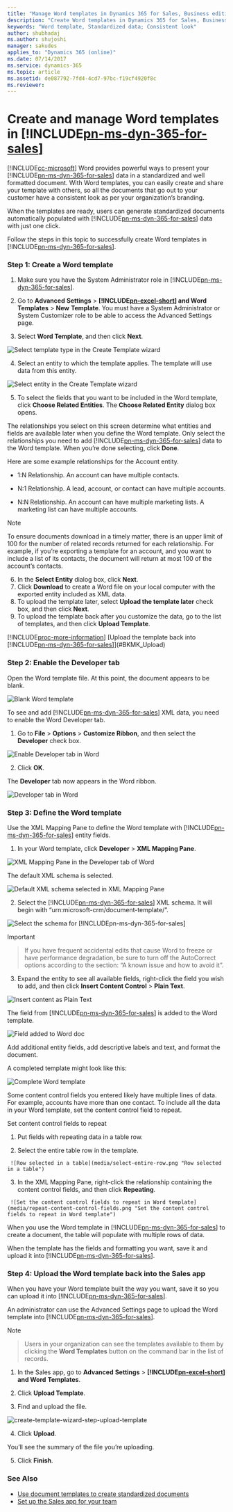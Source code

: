 ```yaml
---
title: "Manage Word templates in Dynamics 365 for Sales, Business edition | Microsoft Docs"
description: "Create Word templates in Dynamics 365 for Sales, Business edition to help your users send out standardized and well formatted Sales data to customers. "
keywords: "Word template, Standardized data; Consistent look"
author: shubhadaj
ms.author: shujoshi
manager: sakudes
applies_to: "Dynamics 365 (online)"
ms.date: 07/14/2017
ms.service: dynamics-365
ms.topic: article
ms.assetid: de087792-7fd4-4cd7-97bc-f19cf4920f8c
ms.reviewer: 
---
```

# Create and manage Word templates in [!INCLUDE[pn-ms-dyn-365-for-sales](../includes/pn-ms-dyn-365-for-sales.md)]

[!INCLUDE[cc-microsoft](../includes/cc-microsoft.md)] Word provides powerful ways to present your [!INCLUDE[pn-ms-dyn-365-for-sales](../includes/pn-ms-dyn-365-for-sales.md)] data in a standardized and well formatted document. With Word templates, you can easily create and share your template with others, so all the documents that go out to your customer have a consistent look as per your organization’s branding.

When the templates are ready, users can generate standardized documents automatically populated with [!INCLUDE[pn-ms-dyn-365-for-sales](../includes/pn-ms-dyn-365-for-sales.md)] data with just one click.

Follow the steps in this topic to successfully create Word templates in [!INCLUDE[pn-ms-dyn-365-for-sales](../includes/pn-ms-dyn-365-for-sales.md)].

### Step 1: Create a Word template

1.  Make sure you have the System Administrator role in [!INCLUDE[pn-ms-dyn-365-for-sales](../includes/pn-ms-dyn-365-for-sales.md)].

2.  Go to **Advanced** **Settings** &gt; **[!INCLUDE[pn-excel-short](../includes/pn-excel-short.md)] and Word Templates** &gt; **New** **Template**. You must have a System Administrator or System Customizer role to be able to access the Advanced Settings page.

3.  Select **Word Template**, and then click **Next**.

  ![Select template type in the Create Template wizard](media/create-template-wizard-select-template-type.png "Select template type in the Create Template wizard")  

4.  Select an entity to which the template applies. The template will use data from this entity.

  ![Select entity in the Create Template wizard](media/create-word-template-wizard-select-entity.png "Select entity in the Create Template wizard")  

5. To select the fields that you want to be included in the Word template, click **Choose Related Entities**. The **Choose Related Entity** dialog box opens.

  The relationships you select on this screen determine what entities and fields are available later when you define the Word template. Only select the relationships you need to add [!INCLUDE[pn-ms-dyn-365-for-sales](../includes/pn-ms-dyn-365-for-sales.md)] data to the Word template. When you’re done selecting, click **Done**.

  Here are some example relationships for the Account entity.

  -   1:N Relationship. An account can have multiple contacts.

  -   N:1 Relationship. A lead, account, or contact can have multiple accounts.

  -   N:N Relationship. An account can have multiple marketing lists. A marketing list can have multiple accounts.

   > [!Note]
   > To ensure documents download in a timely matter, there is an upper limit of 100 for the number of related records returned for each  relationship. For example, if you’re exporting a template for an account, and you want to include a list of its contacts, the document will return at most 100 of the account’s contacts.

6.  In the **Select Entity** dialog box, click **Next**.
7.  Click **Download** to create a Word file on your local computer with the exported entity included as XML data.
8.  To upload the template later, select **Upload the template later** check box, and then click **Next**.
9.  To upload the template back after you customize the data, go to the list of templates, and then click **Upload Template**. 

 [!INCLUDE[proc-more-information](../includes/proc-more-information.md)] [Upload the template back into [!INCLUDE[pn-ms-dyn-365-for-sales](../includes/pn-ms-dyn-365-for-sales.md)]](#BKMK_Upload)  

### Step 2: Enable the Developer tab

Open the Word template file. At this point, the document appears to be blank.

![Blank Word template](media/blank-word-template.png "Blank Word template")  

To see and add [!INCLUDE[pn-ms-dyn-365-for-sales](../includes/pn-ms-dyn-365-for-sales.md)] XML data, you need to enable the Word Developer tab.

1.  Go to **File** &gt; **Options** &gt; **Customize Ribbon**, and then select the **Developer** check box.

 ![Enable Developer tab in Word](media/enable-developer-tab.png "Enable Developer tab in Word")  

2.  Click **OK**.

 The **Developer** tab now appears in the Word ribbon.

 ![Developer tab in Word](media/developer-tab-in-Word.png "Developer tab in Word")  

### Step 3: Define the Word template

Use the XML Mapping Pane to define the Word template with [!INCLUDE[pn-ms-dyn-365-for-sales](../includes/pn-ms-dyn-365-for-sales.md)] entity fields.

1.  In your Word template, click **Developer** &gt; **XML Mapping Pane**.

 ![XML Mapping Pane in the Developer tab of Word](media/xml-mapping-pane-in-develoer-tab.png "XML Mapping Pane in the Developer tab of Word")  

 The default XML schema is selected.

 ![Default XML schema selected in XML Mapping Pane](media/xml-schema-selected.png "Default XML schema selected in XML Mapping Pane")  

2.  Select the [!INCLUDE[pn-ms-dyn-365-for-sales](../includes/pn-ms-dyn-365-for-sales.md)] XML schema. It will begin with “urn:microsoft-crm/document-template/”.

 ![Select the schema for [!INCLUDE[pn-ms-dyn-365-for-sales](../includes/pn-ms-dyn-365-for-sales.md)]](media/select-dynamics-365-sales-schema.png "Select the schema for [!INCLUDE[pn-ms-dyn-365-for-sales](../includes/pn-ms-dyn-365-for-sales.md)]")  

 > [!Important]
 
 > If you have frequent accidental edits that cause Word to freeze or have performance degradation, be sure to turn off the AutoCorrect options according to the section: “A known issue and how to avoid it”.

3.  Expand the entity to see all available fields, right-click the field you wish to add, and then click **Insert Content Control** &gt; **Plain Text**.

 ![Insert content as Plain Text](media/insert-content-control.png "Insert content as Plain Text")  

 The field from [!INCLUDE[pn-ms-dyn-365-for-sales](../includes/pn-ms-dyn-365-for-sales.md)] is added to the Word template.

 ![Field added to Word doc](media/field-added-to-Word.png "Field added to Word doc")  

 Add additional entity fields, add descriptive labels and text, and format the document.

 A completed template might look like this:

 ![Complete Word template](media/complete-word-template.png "Complete Word template")  

 Some content control fields you entered likely have multiple lines of data. For example, accounts have more than one contact. To include all the data in your Word template, set the content control field to repeat.

 Set content control fields to repeat

  1.  Put fields with repeating data in a table row.

  2.  Select the entire table row in the template.

     ![Row selected in a table](media/select-entire-row.png "Row selected in a table")  

  3.  In the XML Mapping Pane, right-click the relationship containing the content control fields, and then click **Repeating**.

     ![Set the content control fields to repeat in Word template](media/repeat-content-control-fields.png "Set the content control fields to repeat in Word template")  

   When you use the Word template in [!INCLUDE[pn-ms-dyn-365-for-sales](../includes/pn-ms-dyn-365-for-sales.md)] to create a document, the table will populate with multiple rows of data.

   When the template has the fields and formatting you want, save it and upload it into [!INCLUDE[pn-ms-dyn-365-for-sales](../includes/pn-ms-dyn-365-for-sales.md)].

### Step 4: Upload the Word template back into the Sales app

When you have your Word template built the way you want, save it so you can upload it into [!INCLUDE[pn-ms-dyn-365-for-sales](../includes/pn-ms-dyn-365-for-sales.md)].

An administrator can use the Advanced Settings page to upload the Word template into [!INCLUDE[pn-ms-dyn-365-for-sales](../includes/pn-ms-dyn-365-for-sales.md)].

> [!Note]

> Users in your organization can see the templates available to them by clicking the **Word Templates** button on the command bar in the list of records.

1.  In the Sales app, go to **Advanced** **Settings** &gt; **[!INCLUDE[pn-excel-short](../includes/pn-excel-short.md)]** **and Word** **Templates**.

2.  Click **Upload Template**.

3.  Find and upload the file.

 ![create-template-wizard-step-upload-template](media/create-template-wizard-step-upload-template.png "")  

4.  Click **Upload**.

 You’ll see the summary of the file you’re uploading.

5.  Click **Finish**.


### See Also

-  [Use document templates to create standardized documents](Use-document-templates-create-standardized-documents.md)
-  [Set up the Sales app for your team](set-up-sales-app-team.md)

